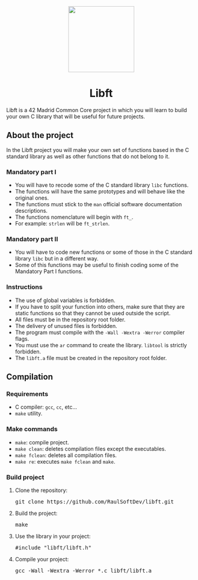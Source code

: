 <div align="center">
  <img width="175" src="https://img.shields.io/badge/Grade-125%25-00dd13?style=for-the-badge&logo=42"/>
</div>

<div align="center">
  <h1 align="center">Libft</h1>
</div>

<p direction="auto">
  Libft is a 42 Madrid Common Core project in which you will learn to build your own C library that will be useful for future projects.
</p>

## About the project
<p direction="auto">
  In the Libft project you will make your own set of functions based in the C standard library as well as other functions that do not belong to it.
</p>
<h3>Mandatory part I</h3>
<ul>
  <li>You will have to recode some of the C standard library <code>libc</code> functions.</li>
  <li>The functions will have the same prototypes and will behave like the original ones.</li>
  <li>The functions must stick to the <code>man</code> official software documentation descriptions.</li>
  <li>The functions nomenclature will begin with <code>ft_</code>.</li>
  <li>For example: <code>strlen</code> will be <code>ft_strlen</code>.</li>
</ul>
<h3>Mandatory part II</h3>
<ul>
  <li>You will have to code new functions or some of those in the C standard library <code>libc</code> but in a different way.</li>
  <li>Some of this functions may be useful to finish coding some of the Mandatory Part I functions.</li>
</ul>
<h3>Instructions</h3>
<ul>
  <li>The use of global variables is forbidden.</li>
  <li>If you have to split your function into others, make sure that they are static functions so that they cannot be used outside the script.</li>
  <li>All files must be in the repository root folder.</li>
  <li>The delivery of unused files is forbidden.</li>
  <li>The program must compile with the <code>-Wall -Wextra -Werror</code> compiler flags.</li>
  <li>You must use the <code>ar</code> command to create the library. <code>libtool</code> is strictly forbidden.</li>
  <li>The <code>libft.a</code> file must be created in the repository root folder.</li>
</ul>

## Compilation
<h3>Requirements</h3>
<ul>
  <li>C compiler: <code>gcc</code>, <code>cc</code>, etc...</li>
  <li><code>make</code> utility.</li>
</ul>

<h3>Make commands</h3>
<ul>
  <li><code>make</code>: compile project.</li>
  <li><code>make clean</code>: deletes compilation files except the executables.</li>
  <li><code>make fclean</code>: deletes all compilation files.</li>
  <li><code>make re</code>: executes <code>make fclean</code> and <code>make</code>.</li>
</ul>

<h3>Build project</h3>
<ol>
<li>
<p dir="auto">Clone the repository:</p>
<div class="highlight highlight-source-shell notranslate position-relative overflow-auto" dir="auto"><pre><samp>git clone https://github.com/RaulSoftDev/libft.git</samp></pre>
</div>
</li>
<li>
<p dir="auto">Build the project:</p>
<div class="highlight highlight-source-shell notranslate position-relative overflow-auto" dir="auto"><pre><samp>make</samp></pre>
</div>
</li>
<li>
<p dir="auto">Use the library in your project:</p>
<div class="highlight highlight-source-shell notranslate position-relative overflow-auto" dir="auto"><pre>#include "libft/libft.h"</pre>
</div>
</li>
<li>
<p dir="auto">Compile your project:</p>
<div class="highlight highlight-source-shell notranslate position-relative overflow-auto" dir="auto"><pre><samp>gcc -Wall -Wextra -Werror *.c libft/libft.a</samp></pre>
</div>
</li>
</ol>
